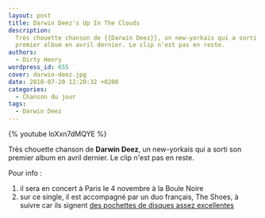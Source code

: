 ```yaml
---
layout: post
title: Darwin Deez's Up In The Clouds
description:
  Très chouette chanson de {{Darwin Deez}}, un new-yorkais qui a sorti son
  premier album en avril dernier. Le clip n'est pas en reste.
authors:
  - Dirty Henry
wordpress_id: 655
cover: darwin-deez.jpg
date: 2010-07-20 12:20:32 +0200
categories:
  - Chanson du jour
tags:
  - Darwin Deez
---
```


{% youtube loXxn7dMQYE %}

Très chouette chanson de **Darwin Deez**, un new-yorkais qui a sorti son premier
album en avril dernier. Le clip n'est pas en reste.

Pour info :

1. il sera en concert à Paris le 4 novembre à la Boule Noire
1. sur ce single, il est accompagné par un duo français, The Shoes, à suivre car
   ils signent
   [des pochettes de disques assez excellentes](http://img813.imageshack.us/img813/6469/amer.png)
